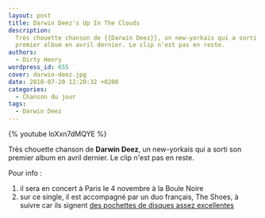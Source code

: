 ```yaml
---
layout: post
title: Darwin Deez's Up In The Clouds
description:
  Très chouette chanson de {{Darwin Deez}}, un new-yorkais qui a sorti son
  premier album en avril dernier. Le clip n'est pas en reste.
authors:
  - Dirty Henry
wordpress_id: 655
cover: darwin-deez.jpg
date: 2010-07-20 12:20:32 +0200
categories:
  - Chanson du jour
tags:
  - Darwin Deez
---
```


{% youtube loXxn7dMQYE %}

Très chouette chanson de **Darwin Deez**, un new-yorkais qui a sorti son premier
album en avril dernier. Le clip n'est pas en reste.

Pour info :

1. il sera en concert à Paris le 4 novembre à la Boule Noire
1. sur ce single, il est accompagné par un duo français, The Shoes, à suivre car
   ils signent
   [des pochettes de disques assez excellentes](http://img813.imageshack.us/img813/6469/amer.png)
